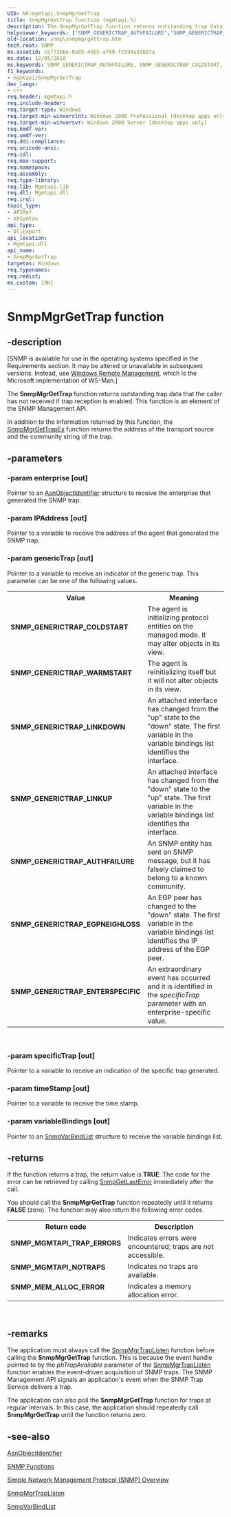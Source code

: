 ```yaml
---
UID: NF:mgmtapi.SnmpMgrGetTrap
title: SnmpMgrGetTrap function (mgmtapi.h)
description: The SnmpMgrGetTrap function returns outstanding trap data that the caller has not received if trap reception is enabled. This function is an element of the SNMP Management API.
helpviewer_keywords: ["SNMP_GENERICTRAP_AUTHFAILURE","SNMP_GENERICTRAP_COLDSTART","SNMP_GENERICTRAP_EGPNEIGHLOSS","SNMP_GENERICTRAP_ENTERSPECIFIC","SNMP_GENERICTRAP_LINKDOWN","SNMP_GENERICTRAP_LINKUP","SNMP_GENERICTRAP_WARMSTART","SnmpMgrGetTrap","SnmpMgrGetTrap function [SNMP]","_snmp_snmpmgrgettrap","mgmtapi/SnmpMgrGetTrap","snmp.snmpmgrgettrap"]
old-location: snmp\snmpmgrgettrap.htm
tech.root: SNMP
ms.assetid: ce773bbe-0a05-45b5-af80-fc594a83b87a
ms.date: 12/05/2018
ms.keywords: SNMP_GENERICTRAP_AUTHFAILURE, SNMP_GENERICTRAP_COLDSTART, SNMP_GENERICTRAP_EGPNEIGHLOSS, SNMP_GENERICTRAP_ENTERSPECIFIC, SNMP_GENERICTRAP_LINKDOWN, SNMP_GENERICTRAP_LINKUP, SNMP_GENERICTRAP_WARMSTART, SnmpMgrGetTrap, SnmpMgrGetTrap function [SNMP], _snmp_snmpmgrgettrap, mgmtapi/SnmpMgrGetTrap, snmp.snmpmgrgettrap
f1_keywords:
- mgmtapi/SnmpMgrGetTrap
dev_langs:
- c++
req.header: mgmtapi.h
req.include-header: 
req.target-type: Windows
req.target-min-winverclnt: Windows 2000 Professional [desktop apps only]
req.target-min-winversvr: Windows 2000 Server [desktop apps only]
req.kmdf-ver: 
req.umdf-ver: 
req.ddi-compliance: 
req.unicode-ansi: 
req.idl: 
req.max-support: 
req.namespace: 
req.assembly: 
req.type-library: 
req.lib: Mgmtapi.lib
req.dll: Mgmtapi.dll
req.irql: 
topic_type:
- APIRef
- kbSyntax
api_type:
- DllExport
api_location:
- Mgmtapi.dll
api_name:
- SnmpMgrGetTrap
targetos: Windows
req.typenames: 
req.redist: 
ms.custom: 19H1
---
```


# SnmpMgrGetTrap function


## -description


<p class="CCE_Message">[SNMP is available for use in the operating systems specified in the Requirements section. It may be altered or unavailable in subsequent versions. Instead, use <a href="https://docs.microsoft.com/windows/desktop/WinRM/portal">Windows Remote Management</a>, which is the Microsoft implementation of WS-Man.]

The
				<b>SnmpMgrGetTrap</b> function returns outstanding trap data that the caller has not received if trap reception is enabled. This function is an element of the SNMP Management API.

In addition to the information returned by this function, the 
<a href="https://docs.microsoft.com/windows/desktop/api/mgmtapi/nf-mgmtapi-snmpmgrgettrapex">SnmpMgrGetTrapEx</a> function returns the address of the transport source and the community string of the trap.


## -parameters




### -param enterprise [out]

Pointer to an 
<a href="https://docs.microsoft.com/windows/desktop/api/snmp/ns-snmp-asnobjectidentifier">AsnObjectIdentifier</a> structure to receive the enterprise that generated the SNMP trap.


### -param IPAddress [out]

Pointer to a variable to receive the address of the agent that generated the SNMP trap.


### -param genericTrap [out]

Pointer to a variable to receive an indicator of the generic trap. This parameter can be one of the following values. 



<table>
<tr>
<th>Value</th>
<th>Meaning</th>
</tr>
<tr>
<td width="40%"><a id="SNMP_GENERICTRAP_COLDSTART"></a><a id="snmp_generictrap_coldstart"></a><dl>
<dt><b>SNMP_GENERICTRAP_COLDSTART</b></dt>
</dl>
</td>
<td width="60%">
The agent is initializing protocol entities on the managed mode. It may alter objects in its view.

</td>
</tr>
<tr>
<td width="40%"><a id="SNMP_GENERICTRAP_WARMSTART"></a><a id="snmp_generictrap_warmstart"></a><dl>
<dt><b>SNMP_GENERICTRAP_WARMSTART</b></dt>
</dl>
</td>
<td width="60%">
The agent is reinitializing itself but it will not alter objects in its view.

</td>
</tr>
<tr>
<td width="40%"><a id="SNMP_GENERICTRAP_LINKDOWN"></a><a id="snmp_generictrap_linkdown"></a><dl>
<dt><b>SNMP_GENERICTRAP_LINKDOWN</b></dt>
</dl>
</td>
<td width="60%">
An attached interface has changed from the "up" state to the "down" state. The first variable in the variable bindings list identifies the interface.

</td>
</tr>
<tr>
<td width="40%"><a id="SNMP_GENERICTRAP_LINKUP"></a><a id="snmp_generictrap_linkup"></a><dl>
<dt><b>SNMP_GENERICTRAP_LINKUP</b></dt>
</dl>
</td>
<td width="60%">
An attached interface has changed from the "down" state to the "up" state. The first variable in the variable bindings list identifies the interface.

</td>
</tr>
<tr>
<td width="40%"><a id="SNMP_GENERICTRAP_AUTHFAILURE"></a><a id="snmp_generictrap_authfailure"></a><dl>
<dt><b>SNMP_GENERICTRAP_AUTHFAILURE</b></dt>
</dl>
</td>
<td width="60%">
An SNMP entity has sent an SNMP message, but it has falsely claimed to belong to a known community.

</td>
</tr>
<tr>
<td width="40%"><a id="SNMP_GENERICTRAP_EGPNEIGHLOSS"></a><a id="snmp_generictrap_egpneighloss"></a><dl>
<dt><b>SNMP_GENERICTRAP_EGPNEIGHLOSS</b></dt>
</dl>
</td>
<td width="60%">
An EGP peer has changed to the "down" state. The first variable in the variable bindings list identifies the IP address of the EGP peer.

</td>
</tr>
<tr>
<td width="40%"><a id="SNMP_GENERICTRAP_ENTERSPECIFIC"></a><a id="snmp_generictrap_enterspecific"></a><dl>
<dt><b>SNMP_GENERICTRAP_ENTERSPECIFIC</b></dt>
</dl>
</td>
<td width="60%">
An extraordinary event has occurred and it is identified in the <i>specificTrap</i> parameter with an enterprise-specific value.

</td>
</tr>
</table>
 


### -param specificTrap [out]

Pointer to a variable to receive an indication of the specific trap generated.


### -param timeStamp [out]

Pointer to a variable to receive the time stamp.


### -param variableBindings [out]

Pointer to an 
<a href="https://docs.microsoft.com/windows/desktop/api/snmp/ns-snmp-snmpvarbindlist">SnmpVarBindList</a> structure to receive the variable bindings list.


## -returns



If the function returns a trap, the return value is <b>TRUE</b>. The code for the error can be retrieved by calling <a href="https://docs.microsoft.com/windows/desktop/api/winsnmp/nf-winsnmp-snmpgetlasterror">SnmpGetLastError</a> immediately after the call.

You should call the 
<b>SnmpMgrGetTrap</b> function repeatedly until it returns <b>FALSE</b> (zero). The function may also return the following error codes.

<table>
<tr>
<th>Return code</th>
<th>Description</th>
</tr>
<tr>
<td width="40%">
<dl>
<dt><b>SNMP_MGMTAPI_TRAP_ERRORS</b></dt>
</dl>
</td>
<td width="60%">
Indicates errors were encountered; traps are not accessible.

</td>
</tr>
<tr>
<td width="40%">
<dl>
<dt><b>SNMP_MGMTAPI_NOTRAPS</b></dt>
</dl>
</td>
<td width="60%">
Indicates no traps are available.

</td>
</tr>
<tr>
<td width="40%">
<dl>
<dt><b>SNMP_MEM_ALLOC_ERROR</b></dt>
</dl>
</td>
<td width="60%">
Indicates a memory allocation error.

</td>
</tr>
</table>
 




## -remarks



The application must always call the 
<a href="https://docs.microsoft.com/windows/desktop/api/mgmtapi/nf-mgmtapi-snmpmgrtraplisten">SnmpMgrTrapListen</a> function before calling the 
<b>SnmpMgrGetTrap</b> function. This is because the event handle pointed to by the <i>phTrapAvailable</i> parameter of the 
<a href="https://docs.microsoft.com/windows/desktop/api/mgmtapi/nf-mgmtapi-snmpmgrtraplisten">SnmpMgrTrapListen</a> function enables the event-driven acquisition of SNMP traps. The SNMP Management API signals an application's event when the SNMP Trap Service delivers a trap.

The application can also poll the 
<b>SnmpMgrGetTrap</b> function for traps at regular intervals. In this case, the application should repeatedly call 
<b>SnmpMgrGetTrap</b> until the function returns zero.




## -see-also




<a href="https://docs.microsoft.com/windows/desktop/api/snmp/ns-snmp-asnobjectidentifier">AsnObjectIdentifier</a>



<a href="https://docs.microsoft.com/windows/desktop/SNMP/snmp-functions">SNMP Functions</a>



<a href="https://docs.microsoft.com/windows/desktop/SNMP/simple-network-management-protocol-snmp-">Simple Network Management Protocol (SNMP) Overview</a>



<a href="https://docs.microsoft.com/windows/desktop/api/mgmtapi/nf-mgmtapi-snmpmgrtraplisten">SnmpMgrTrapListen</a>



<a href="https://docs.microsoft.com/windows/desktop/api/snmp/ns-snmp-snmpvarbindlist">SnmpVarBindList</a>
 

 

